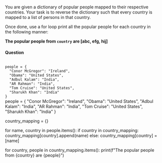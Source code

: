 You are given a dictionary of popular people mapped to their respective countries. Your task is to reverse the dictionary such that every country is mapped to a list of persons in that country.

Once done, use a for loop print all the popular people for each country in the following manner:

**The popular people from `country` are [abc, efg, hij]**

#### Question

<Editor lang="python" type="challenge">
<code>
people = {
  "Conor McGregor": "Ireland",
  "Obama": "United States",
  "Adbul Kalam": "India",
  "AR Rahman": "India",
  "Tom Cruise": "United States",
  "Sharukh Khan": "India"
}
</code>

<solution>
people = {
  "Conor McGregor": "Ireland",
  "Obama": "United States",
  "Adbul Kalam": "India",
  "AR Rahman": "India",
  "Tom Cruise": "United States",
  "Sharukh Khan": "India"
}

country_mapping = {}

for name, country in people.items():
  if country in country_mapping:
    country_mapping[country].append(name)
  else:
    country_mapping[country] = [name]

for country, people in country_mapping.items():
  print(f"The popular people from {country} are {people}")
</solution>
</Editor>